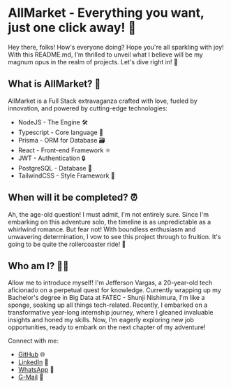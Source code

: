# AllMarket - Everything you want, just one click away! 🌟

Hey there, folks! How's everyone doing? Hope you're all sparkling with joy! With this README.md, I'm thrilled to unveil what I believe will be my magnum opus in the realm of projects. Let's dive right in! 🚀

## What is AllMarket? 🛒

AllMarket is a Full Stack extravaganza crafted with love, fueled by innovation, and powered by cutting-edge technologies:

- NodeJS - The Engine 🛠️
- Typescript - Core language 📝
- Prisma - ORM for Database 🗃️
- React - Front-end Framework ⚛️
- JWT - Authentication 🔒
- PostgreSQL - Database 🐘
- TailwindCSS - Style Framework 🎨

## When will it be completed? ⏰

Ah, the age-old question! I must admit, I'm not entirely sure. Since I'm embarking on this adventure solo, the timeline is as unpredictable as a whirlwind romance. But fear not! With boundless enthusiasm and unwavering determination, I vow to see this project through to fruition. It's going to be quite the rollercoaster ride! 🎢

## Who am I? 🧑‍💻

Allow me to introduce myself! I'm Jefferson Vargas, a 20-year-old tech aficionado on a perpetual quest for knowledge. Currently wrapping up my Bachelor's degree in Big Data at FATEC - Shunji Nishimura, I'm like a sponge, soaking up all things tech-related. Recently, I embarked on a transformative year-long internship journey, where I gleaned invaluable insights and honed my skills. Now, I'm eagerly exploring new job opportunities, ready to embark on the next chapter of my adventure! 

Connect with me:
- [GitHub](https://github.com/JeffeVargasP) 🌐
- [LinkedIn](https://www.linkedin.com/in/jeffvpf/) 💼
- [WhatsApp](https://api.whatsapp.com/send/?phone=%2B5514996199677&text&type=phone_number&app_absent=0) 📱
- [G-Mail](mailto:jeffersonvargas745@gmail.com) 📧